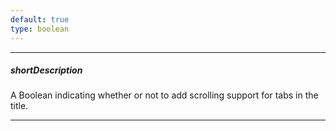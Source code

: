 ```yaml
---
default: true
type: boolean
---
```

---
##### shortDescription
A Boolean indicating whether or not to add scrolling support for tabs in the title.

---
